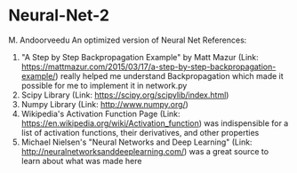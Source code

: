 # Neural-Net-2
M. Andoorveedu
An optimized version of Neural Net
References:
1.  "A Step by Step Backpropagation Example" by Matt Mazur (Link: https://mattmazur.com/2015/03/17/a-step-by-step-backpropagation-example/) really helped me understand Backpropagation which made it possible for me to implement it in network.py
2. Scipy Library (Link: https://scipy.org/scipylib/index.html)
3. Numpy Library (Link: http://www.numpy.org/) 
4. Wikipedia's Activation Function Page (Link: https://en.wikipedia.org/wiki/Activation_function) was indispensible for a list of activation functions, their derivatives, and other properties
5. Michael Nielsen's "Neural Networks and Deep Learning" (Link: http://neuralnetworksanddeeplearning.com/) was a great source to learn about what was made here

